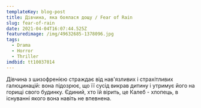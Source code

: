 ```yaml
---
templateKey: blog-post
title: Дівчина, яка боялася дощу / Fear of Rain
slug: fear-of-rain
date: 2021-04-04T16:07:44.525Z
featuredimage: /img/49632685-1378096.jpg
tags:
  - Drama
  - Horror
  - Thriller
imdbid: tt10037014
---
```

Дівчина з шизофренією страждає від нав'язливих і страхітливих галюцинацій: вона підозрює, що її сусід викрав дитину і утримує його на горищі свого будинку. Єдиний, хто їй вірить, це Калеб - хлопець, в існуванні якого вона навіть не впевнена.